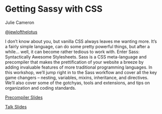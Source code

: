 Getting Sassy with CSS
============

Julie Cameron

[@jewlofthelotus](http://twitter.com/jewlofthelotus)

I don’t know about you, but vanilla CSS always leaves me wanting more. It’s a fairly simple language, can do some pretty powerful things, but after a while… well, it can become rather tedious to work with. Enter Sass: Syntactically Awesome Stylesheets. Sass is a CSS meta-language and precompiler that makes the prettification of your website a breeze by adding invaluable features of more traditional programming languages. In this workshop, we’ll jump right in to the Sass workflow and cover all the key game changers – nesting, variables, mixins, inheritance, and directives. We’ll also cover some of the gotchyas, tools and extensions, and tips on organization and coding standards.

[Precompiler Slides](http://bit.ly/SassShop)

[Talk Slides](https://bitly.com/decoupling-css)
